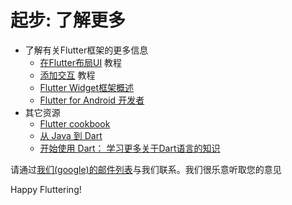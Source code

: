 # 起步: 了解更多

- 了解有关Flutter框架的更多信息
  - [在Flutter布局UI](https://flutterchina.club/tutorials/layout/) 教程
  - [添加交互](https://flutterchina.club/tutorials/interactive/) 教程
  - [Flutter Widget框架概述](https://flutterchina.club/widgets-intro/)
  - [Flutter for Android 开发者](https://flutterchina.club/flutter-for-android/)
- 其它资源
  - [Flutter cookbook](https://flutterchina.club/cookbook/)
  - [从 Java 到 Dart](https://codelabs.developers.google.com/codelabs/from-java-to-dart/#0)
  - [开始使用 Dart： 学习更多关于Dart语言的知识](https://flutterchina.club/bootstrap-into-dart/)

请通过[我们(google)的邮件列表](mailto:flutter-dev@googlegroups.com)与我们联系。我们很乐意听取您的意见

Happy Fluttering!